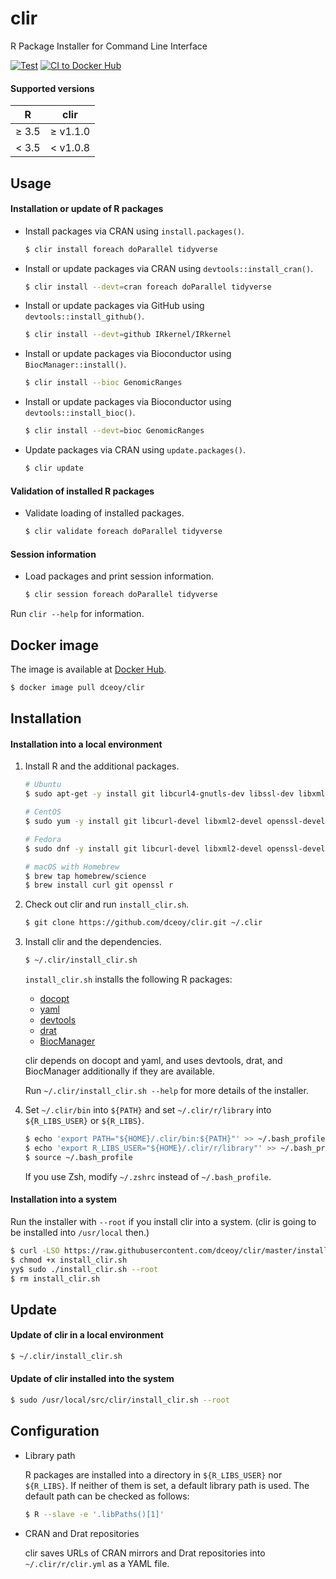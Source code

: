 clir
====

R Package Installer for Command Line Interface

[![Test](https://github.com/dceoy/clir/actions/workflows/test.yml/badge.svg)](https://github.com/dceoy/clir/actions/workflows/test.yml)
[![CI to Docker Hub](https://github.com/dceoy/clir/actions/workflows/docker-publish.yml/badge.svg)](https://github.com/dceoy/clir/actions/workflows/docker-publish.yml)

#### Supported versions

|     R    |     clir    |
|:--------:|:-----------:|
| &ge; 3.5 | &ge; v1.1.0 |
| &lt; 3.5 | &lt; v1.0.8 |

Usage
-----

#### Installation or update of R packages

- Install packages via CRAN using `install.packages()`.

  ```sh
  $ clir install foreach doParallel tidyverse
  ```

- Install or update packages via CRAN using `devtools::install_cran()`.

  ```sh
  $ clir install --devt=cran foreach doParallel tidyverse
  ```

- Install or update packages via GitHub using `devtools::install_github()`.

  ```sh
  $ clir install --devt=github IRkernel/IRkernel
  ```

- Install or update packages via Bioconductor using `BiocManager::install()`.

  ```sh
  $ clir install --bioc GenomicRanges
  ```

- Install or update packages via Bioconductor using `devtools::install_bioc()`.

  ```sh
  $ clir install --devt=bioc GenomicRanges
  ```

- Update packages via CRAN using `update.packages()`.

  ```sh
  $ clir update
  ```

#### Validation of installed R packages

- Validate loading of installed packages.

  ```sh
  $ clir validate foreach doParallel tidyverse
  ```

#### Session information

- Load packages and print session information.

  ```sh
  $ clir session foreach doParallel tidyverse
  ```

Run `clir --help` for information.

Docker image
------------

The image is available at [Docker Hub](https://hub.docker.com/r/dceoy/clir/).

```sh
$ docker image pull dceoy/clir
```

Installation
------------

#### Installation into a local environment

1.  Install R and the additional packages.

    ```sh
    # Ubuntu
    $ sudo apt-get -y install git libcurl4-gnutls-dev libssl-dev libxml2-dev r-base

    # CentOS
    $ sudo yum -y install git libcurl-devel libxml2-devel openssl-devel R-devel

    # Fedora
    $ sudo dnf -y install git libcurl-devel libxml2-devel openssl-devel R-devel

    # macOS with Homebrew
    $ brew tap homebrew/science
    $ brew install curl git openssl r
    ```

2.  Check out clir and run `install_clir.sh`.

    ```sh
    $ git clone https://github.com/dceoy/clir.git ~/.clir
    ```

3.  Install clir and the dependencies.

    ```sh
    $ ~/.clir/install_clir.sh
    ```

    `install_clir.sh` installs the following R packages:

    - [docopt](https://cran.r-project.org/web/packages/docopt/index.html)
    - [yaml](https://cran.r-project.org/web/packages/yaml/index.html)
    - [devtools](https://cran.r-project.org/web/packages/devtools/index.html)
    - [drat](https://cran.r-project.org/web/packages/drat/index.html)
    - [BiocManager](https://cran.r-project.org/web/packages/BiocManager/index.html)

    clir depends on docopt and yaml, and uses devtools, drat, and BiocManager additionally if they are available.

    Run `~/.clir/install_clir.sh --help` for more details of the installer.

4.  Set `~/.clir/bin` into `${PATH}` and set `~/.clir/r/library` into `${R_LIBS_USER}` or `${R_LIBS}`.

    ```sh
    $ echo 'export PATH="${HOME}/.clir/bin:${PATH}"' >> ~/.bash_profile
    $ echo 'export R_LIBS_USER="${HOME}/.clir/r/library"' >> ~/.bash_profile
    $ source ~/.bash_profile
    ```

    If you use Zsh, modify `~/.zshrc` instead of `~/.bash_profile`.

#### Installation into a system

Run the installer with `--root` if you install clir into a system. (clir is going to be installed into `/usr/local` then.)

```sh
$ curl -LSO https://raw.githubusercontent.com/dceoy/clir/master/install_clir.sh
$ chmod +x install_clir.sh
yy$ sudo ./install_clir.sh --root
$ rm install_clir.sh
```

Update
------

#### Update of clir in a local environment

  ```sh
  $ ~/.clir/install_clir.sh
  ```

#### Update of clir installed into the system

  ```sh
  $ sudo /usr/local/src/clir/install_clir.sh --root
  ```

Configuration
-------------

- Library path

  R packages are installed into a directory in `${R_LIBS_USER}` nor `${R_LIBS}`.
  If neither of them is set, a default library path is used.
  The default path can be checked as follows:

  ```sh
  $ R --slave -e '.libPaths()[1]'
  ```

- CRAN and Drat repositories

  clir saves URLs of CRAN mirrors and Drat repositories into `~/.clir/r/clir.yml` as a YAML file.
